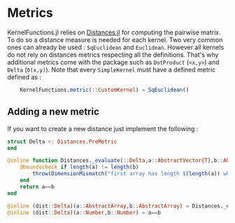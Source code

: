 # Metrics

KernelFunctions.jl relies on [Distances.jl](https://github.com/JuliaStats/Distances.jl) for computing the pairwise matrix.
To do so a distance measure is needed for each kernel. Two very common ones can already be used : `SqEuclidean` and `Euclidean`.
However all kernels do not rely on distances metrics respecting all the definitions. That's why  additional metrics come with the package such as `DotProduct` (`<x,y>`) and `Delta` (`δ(x,y)`).
Note that every `SimpleKernel` must have a defined metric defined as :
```julia
    KernelFunctions.metric(::CustomKernel) = SqEuclidean()
```

## Adding a new metric

If you want to create a new distance just implement the following :

```julia
struct Delta <: Distances.PreMetric
end

@inline function Distances._evaluate(::Delta,a::AbstractVector{T},b::AbstractVector{T}) where {T}
    @boundscheck if length(a) != length(b)
        throw(DimensionMismatch("first array has length $(length(a)) which does not match the length of the second, $(length(b))."))
    end
    return a==b
end

@inline (dist::Delta)(a::AbstractArray,b::AbstractArray) = Distances._evaluate(dist,a,b)
@inline (dist::Delta)(a::Number,b::Number) = a==b
```

